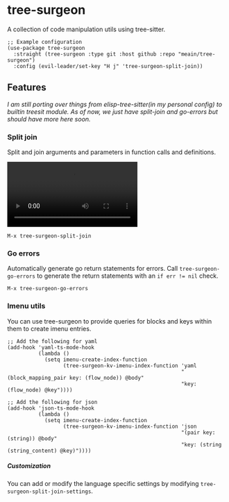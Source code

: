 # tree-surgeon

A collection of code manipulation utils using tree-sitter.

```emacs-lisp
;; Example configuration
(use-package tree-surgeon
  :straight (tree-surgeon :type git :host github :repo "meain/tree-surgeon")
  :config (evil-leader/set-key "H j" 'tree-surgeon-split-join))
```

## Features

_I am still porting over things from elisp-tree-sitter(in my personal
config) to builtin treesit module. As of now, we just have split-join
and go-errors but should have more here soon._

### Split join

Split and join arguments and parameters in function calls and definitions.

![](https://user-images.githubusercontent.com/14259816/258302386-d479cd0d-aa3e-4a2f-8f89-2959041a08c8.webm)

```emacs-lisp
M-x tree-surgeon-split-join
```

### Go errors

Automatically generate go return statements for errors. Call
`tree-surgeon-go-errors` to generate the return statements with an `if
err != nil` check.

```emacs-lisp
M-x tree-surgeon-go-errors
```

### Imenu utils

You can use tree-surgeon to provide queries for blocks and keys within
them to create imenu entries.

```emacs-lisp
;; Add the following for yaml
(add-hook 'yaml-ts-mode-hook
          (lambda ()
            (setq imenu-create-index-function
                  (tree-surgeon-kv-imenu-index-function 'yaml
                                                        "(block_mapping_pair key: (flow_node)) @body"
                                                        "key: (flow_node) @key"))))

;; Add the following for json
(add-hook 'json-ts-mode-hook
          (lambda ()
            (setq imenu-create-index-function
                  (tree-surgeon-kv-imenu-index-function 'json
                                                        "(pair key: (string)) @body"
                                                        "key: (string (string_content) @key)"))))
```

##### Customization

You can add or modify the language specific settings by modifying `tree-surgeon-split-join-settings`.
